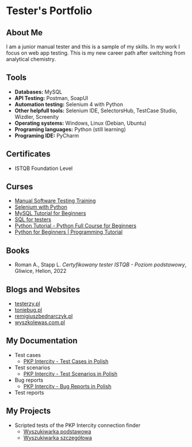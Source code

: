 # Tester's Portfolio
## About Me
I am a junior manual tester and this is a sample of my skills. In my work I focus on web app testing. This is my new career path after switching from analytical chemistry.
## Tools
* **Databases:** MySQL
* **API Testing:** Postman, SoapUI
* **Automation testing:** Selenium 4 with Python
* **Other helpfull tools:** Selenium IDE, SelectorsHub, TestCase Studio, Wizdler, Screenity
* **Operating systems:** Windows, Linux (Debian, Ubuntu)
* **Programing languages:** Python (still learning)
* **Programing IDE:** PyCharm
## Certificates
* ISTQB Foundation Level
## Curses
* [Manual Software Testing Training](https://www.youtube.com/watch?v=oOvURgHcd4w&list=PLUDwpEzHYYLseflPNg0bUKfLmAbO2JnE9)
* [Selenium with Python](https://www.youtube.com/watch?v=2DD-ynCIZ4w&list=PLUDwpEzHYYLsuUBvuoYTlN0KsBB5t-BDa&index=2)
* [MySQL Tutorial for Beginners](https://www.youtube.com/watch?v=7S_tz1z_5bA&t=4070s)
* [SQL for testers](https://www.youtube.com/watch?v=wifRYaPiiM0&list=PLUDwpEzHYYLt0aRs7gvyEEviMp_CoTO3q)
* [Python Tutorial - Python Full Course for Beginners](https://www.youtube.com/watch?v=_uQrJ0TkZlc&t=15464s)
* [Python for Beginners | Programming Tutorial](https://www.youtube.com/watch?v=QXeEoD0pB3E&list=PLsyeobzWxl7poL9JTVyndKe62ieoN-MZ3&index=2)
## Books
* Roman A., Stapp L. _Certyfikowany tester ISTQB - Poziom podstawowy_, Gliwice, Helion, 2022
## Blogs and Websites
* [testerzy.pl](https://testerzy.pl/)
* [toniebug.pl](https://www.toniebug.pl/)
* [remigiuszbednarczyk.pl](https://remigiuszbednarczyk.pl/)
* [wyszkolewas.com.pl](https://www.wyszkolewas.com.pl/)
## My Documentation
* Test cases
  + [PKP Intercity - Test Cases in Polish](https://docs.google.com/spreadsheets/d/1CgTx-trL7L9vIhVyYqdS7t21h94DyhUUgRsL8Kq9sIA/edit?usp=drive_link)
* Test scenarios
  + [PKP Intercity - Test Scenarios in Polish](https://docs.google.com/spreadsheets/d/1p9V_5-m1PK3CXPtEi0sgx32ubLFabkicWumvy4YVMjE/edit?usp=drive_link)
* Bug reports
  + [PKP Intercity - Bug Reports in Polish](https://docs.google.com/spreadsheets/d/1fiBFIboHT7gk0-PtnQ4RGFm8CBgk85WRPCa19iF1Cl8/edit?usp=drive_link)
* Test reports
## My Projects
* Scripted tests of the PKP Intercity connection finder
  + [Wyszukiwarka podstawowa](https://github.com/Karol-Wiatr/Karol-Wiatr-Portfolio-/blob/main/wyszukiwarka_podstawowa.py)
  + [Wyszukiwarka szczegółowa](https://github.com/Karol-Wiatr/Karol-Wiatr-Portfolio-/blob/main/wyszukiwarka_szczegolowa.py)
